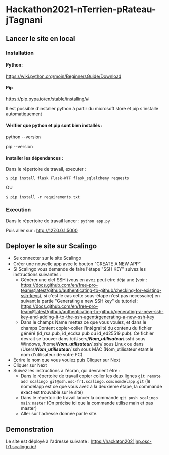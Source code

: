 # Hackathon2021-nTerrien-pRateau-jTagnani

## Lancer le site en local
### Installation

#### Python:

https://wiki.python.org/moin/BeginnersGuide/Download

#### Pip

https://pip.pypa.io/en/stable/installing/#

Il est possible d'installer python à partir du microsoft store et pip s'installe automatiquement

#### Vérifier que python et pip sont bien installés :

python --version

pip --version

####  installer les dépendances :

Dans le répertoire de travail, executer :

```$ pip install flask Flask-WTF flask_sqlalchemy requests```

OU

```$ pip install -r requirements.txt```

### Execution

Dans le répertoire de travail lancer :
```python app.py```

Puis aller sur : http://127.0.0.1:5000

## Deployer le site sur Scalingo

- Se connecter sur le site Scalingo
- Créer une nouvelle app avec le bouton "CREATE A NEW APP"
- Si Scalingo vous demande de faire l'étape "SSH KEY" suivez les instructions suivantes : 
  - Générer une clef SSH (vous en avez peut etre déjà une (voir : https://docs.github.com/en/free-pro-team@latest/github/authenticating-to-github/checking-for-existing-ssh-keys), si c'est le cas cette sous-étape n'est pas necessaire) en suivant la partie "Generating a new SSH key" du tutoriel : https://docs.github.com/en/free-pro-team@latest/github/authenticating-to-github/generating-a-new-ssh-key-and-adding-it-to-the-ssh-agent#generating-a-new-ssh-key
  - Dans le champs Name mettez ce que vous voulez, et dans le champs Content copier-coller l'intégralité du contenu du fichier généré (id_rsa.pub, id_ecdsa.pub ou id_ed25519.pub). Ce fichier devrait se trouver dans /c/Users/**_Nom_utilisateur_**/.ssh/ sous Windows, /home/**_Nom_utilisateur_**/.ssh/ sous Linux ou dans /Users/**_Nom_utilisateur_**/.ssh sous MAC (Nom_utilisateur etant le nom d'utilisateur de votre PC)
- Écrire le nom que vous voulez puis Cliquer sur Next
- Cliquer sur Next
- Suivez les instructions à l'écran, qui devraient être :
  - Dans le répertoire de travail copier coller les deux lignes ```git remote add scalingo git@ssh.osc-fr1.scalingo.com:nomdelapp.git``` (le nomdelapp est ce que vous avez à la deuxieme étape, la commande exact est trouvable sur le site)
  - Dans le répertoir de travail lancer la commande ```git push scalingo main:master``` (On précise ici que la commande utilise main et pas master)
  - Aller sur l'adresse donnée par le site.

## Demonstration 

Le site est déployé à l'adresse suivante : https://hackaton2021jnp.osc-fr1.scalingo.io/
